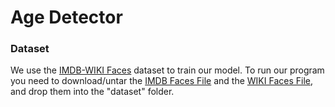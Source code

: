 # Age Detector

### Dataset
We use the [IMDB-WIKI Faces](https://data.vision.ee.ethz.ch/cvl/rrothe/imdb-wiki/) dataset to train our model. To run our program you need to download/untar the [IMDB Faces File](https://data.vision.ee.ethz.ch/cvl/rrothe/imdb-wiki/static/imdb_crop.tar) and the [WIKI Faces File](https://data.vision.ee.ethz.ch/cvl/rrothe/imdb-wiki/static/wiki_crop.tar), and drop them into the "dataset" folder.